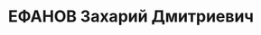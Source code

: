---
title: ЕФАНОВ Захарий Дмитриевич
description: Род. в 1877, Воронежская обл., с. Нижне-Вебуйск.
---